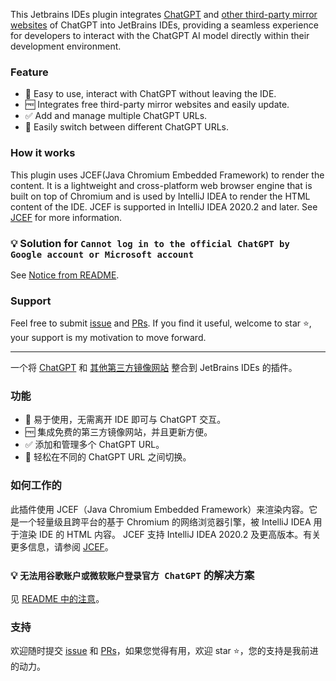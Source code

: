 
<!-- Plugin description -->

This Jetbrains IDEs plugin integrates [ChatGPT](https://chat.openai.com/) and [other third-party mirror websites](https://github.com/LiLittleCat/awesome-free-chatgpt) of ChatGPT into JetBrains IDEs,
providing a seamless experience for developers to interact with the ChatGPT AI model directly within their development environment.

### Feature

- 🚀 Easy to use, interact with ChatGPT without leaving the IDE.
- 🆓 Integrates free third-party mirror websites and easily update.
- ✅ Add and manage multiple ChatGPT URLs.
- 🔄 Easily switch between different ChatGPT URLs.

### How it works

This plugin uses JCEF(Java Chromium Embedded Framework) to render the content. It is a lightweight and cross-platform web browser engine that is built on top of Chromium and is used by IntelliJ IDEA to render the HTML content of the IDE.
JCEF is supported in IntelliJ IDEA 2020.2 and later. See [JCEF](https://plugins.jetbrains.com/docs/intellij/jcef.html) for more information.

### 💡 Solution for `Cannot log in to the official ChatGPT by Google account or Microsoft account`

See [Notice from README](https://github.com/LiLittleCat/intellij-chatgpt/blob/bring-back-session-token/README.md#-notice).

### Support

Feel free to submit [issue](https://github.com/LiLittleCat/awesome-free-chatgpt/issues) and [PRs](https://github.com/LiLittleCat/awesome-free-chatgpt/pulls). If you find it useful, welcome to star ⭐, your support is my motivation to move forward.

---

一个将 [ChatGPT](https://chat.openai.com/) 和 [其他第三方镜像网站](https://github.com/LiLittleCat/awesome-free-chatgpt) 整合到 JetBrains IDEs 的插件。

### 功能

- 🚀 易于使用，无需离开 IDE 即可与 ChatGPT 交互。
- 🆓 集成免费的第三方镜像网站，并且更新方便。
- ✅ 添加和管理多个 ChatGPT URL。
- 🔄 轻松在不同的 ChatGPT URL 之间切换。

### 如何工作的

此插件使用 JCEF（Java Chromium Embedded Framework）来渲染内容。它是一个轻量级且跨平台的基于 Chromium 的网络浏览器引擎，被 IntelliJ IDEA 用于渲染 IDE 的 HTML 内容。
JCEF 支持 IntelliJ IDEA 2020.2 及更高版本。有关更多信息，请参阅 [JCEF](https://plugins.jetbrains.com/docs/intellij/jcef.html)。

### 💡 `无法用谷歌账户或微软账户登录官方 ChatGPT` 的解决方案

见 [README 中的注意](https://github.com/LiLittleCat/intellij-chatgpt/blob/bring-back-session-token/README_CN.md#-%E6%B3%A8%E6%84%8F)。

### 支持

欢迎随时提交 [issue](https://github.com/LiLittleCat/awesome-free-chatgpt/issues) 和 [PRs](https://github.com/LiLittleCat/awesome-free-chatgpt/pulls)，如果您觉得有用，欢迎 star ⭐，您的支持是我前进的动力。

<!-- Plugin description end -->